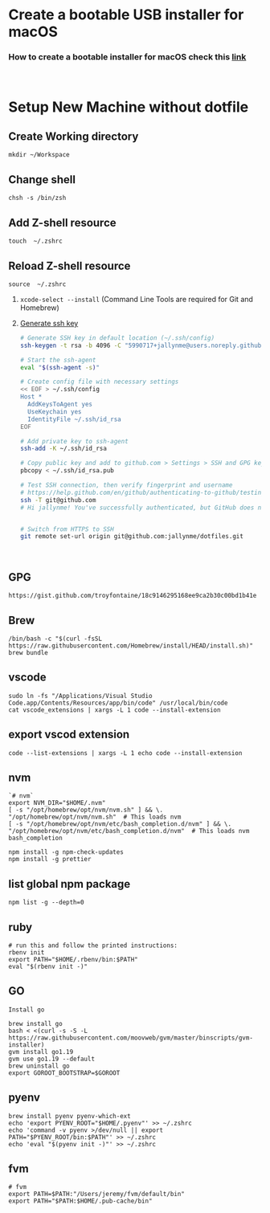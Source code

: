 # Create a bootable USB installer for macOS
### How to create a bootable installer for macOS check this [link](https://support.apple.com/en-us/HT201372)
<br/>

# Setup New Machine without dotfile

## Create Working directory

```
mkdir ~/Workspace
```

## Change shell

```
chsh -s /bin/zsh

```

## Add Z-shell resource

```
touch  ~/.zshrc
```

## Reload Z-shell resource

```
source  ~/.zshrc
```


1. `xcode-select --install` (Command Line Tools are required for Git and Homebrew)
2. [Generate ssh key](https://help.github.com/en/github/authenticating-to-github/connecting-to-github-with-ssh)

    ```zsh
    # Generate SSH key in default location (~/.ssh/config)
    ssh-keygen -t rsa -b 4096 -C "5990717+jallynme@users.noreply.github.com"

    # Start the ssh-agent
    eval "$(ssh-agent -s)"

    # Create config file with necessary settings
    << EOF > ~/.ssh/config
    Host *
      AddKeysToAgent yes
      UseKeychain yes
      IdentityFile ~/.ssh/id_rsa
    EOF

    # Add private key to ssh-agent
    ssh-add -K ~/.ssh/id_rsa

    # Copy public key and add to github.com > Settings > SSH and GPG keys
    pbcopy < ~/.ssh/id_rsa.pub

    # Test SSH connection, then verify fingerprint and username
    # https://help.github.com/en/github/authenticating-to-github/testing-your-ssh-connection
    ssh -T git@github.com
    # Hi jallynme! You've successfully authenticated, but GitHub does not provide shell access.


    # Switch from HTTPS to SSH
    git remote set-url origin git@github.com:jallynme/dotfiles.git
    ```
<br/>

## GPG

```
https://gist.github.com/troyfontaine/18c9146295168ee9ca2b30c00bd1b41e
```

## Brew

```
/bin/bash -c "$(curl -fsSL https://raw.githubusercontent.com/Homebrew/install/HEAD/install.sh)"
brew bundle

```

## vscode

```
sudo ln -fs "/Applications/Visual Studio Code.app/Contents/Resources/app/bin/code" /usr/local/bin/code
cat vscode_extensions | xargs -L 1 code --install-extension
```

## export vscod extension 
```
code --list-extensions | xargs -L 1 echo code --install-extension

```

## nvm

```
`# nvm`
export NVM_DIR="$HOME/.nvm"
[ -s "/opt/homebrew/opt/nvm/nvm.sh" ] && \. "/opt/homebrew/opt/nvm/nvm.sh"  # This loads nvm
[ -s "/opt/homebrew/opt/nvm/etc/bash_completion.d/nvm" ] && \. "/opt/homebrew/opt/nvm/etc/bash_completion.d/nvm"  # This loads nvm bash_completion
```


```
npm install -g npm-check-updates
npm install -g prettier
```
## list global npm package

```
npm list -g --depth=0
```
## ruby

```
# run this and follow the printed instructions:
rbenv init
export PATH="$HOME/.rbenv/bin:$PATH"
eval "$(rbenv init -)"
```


## GO

```
Install go

brew install go
bash < <(curl -s -S -L https://raw.githubusercontent.com/moovweb/gvm/master/binscripts/gvm-installer)
gvm install go1.19
gvm use go1.19 --default
brew uninstall go
export GOROOT_BOOTSTRAP=$GOROOT
```


## pyenv

```
brew install pyenv pyenv-which-ext
echo 'export PYENV_ROOT="$HOME/.pyenv"' >> ~/.zshrc
echo 'command -v pyenv >/dev/null || export PATH="$PYENV_ROOT/bin:$PATH"' >> ~/.zshrc
echo 'eval "$(pyenv init -)"' >> ~/.zshrc
```




## fvm

```
# fvm
export PATH=$PATH:"/Users/jeremy/fvm/default/bin"
export PATH="$PATH:$HOME/.pub-cache/bin"
```
